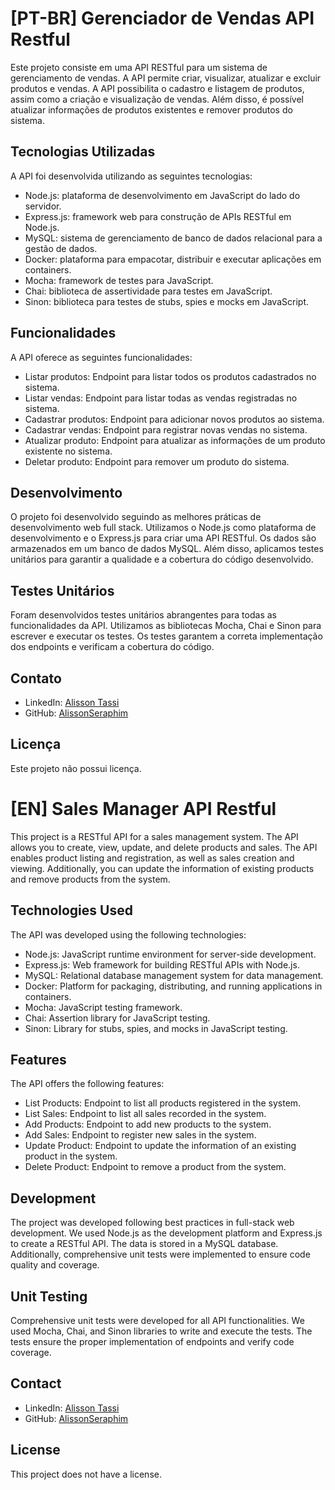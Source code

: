 # [PT-BR] Gerenciador de Vendas API Restful

Este projeto consiste em uma API RESTful para um sistema de gerenciamento de vendas. A API permite criar, visualizar, atualizar e excluir produtos e vendas. A API possibilita o cadastro e listagem de produtos, assim como a criação e visualização de vendas. Além disso, é possível atualizar informações de produtos existentes e remover produtos do sistema.

## Tecnologias Utilizadas

A API foi desenvolvida utilizando as seguintes tecnologias:

- Node.js: plataforma de desenvolvimento em JavaScript do lado do servidor.
- Express.js: framework web para construção de APIs RESTful em Node.js.
- MySQL: sistema de gerenciamento de banco de dados relacional para a gestão de dados.
- Docker: plataforma para empacotar, distribuir e executar aplicações em containers.
- Mocha: framework de testes para JavaScript.
- Chai: biblioteca de assertividade para testes em JavaScript.
- Sinon: biblioteca para testes de stubs, spies e mocks em JavaScript.

## Funcionalidades

A API oferece as seguintes funcionalidades:

- Listar produtos: Endpoint para listar todos os produtos cadastrados no sistema.
- Listar vendas: Endpoint para listar todas as vendas registradas no sistema.
- Cadastrar produtos: Endpoint para adicionar novos produtos ao sistema.
- Cadastrar vendas: Endpoint para registrar novas vendas no sistema.
- Atualizar produto: Endpoint para atualizar as informações de um produto existente no sistema.
- Deletar produto: Endpoint para remover um produto do sistema.

## Desenvolvimento

O projeto foi desenvolvido seguindo as melhores práticas de desenvolvimento web full stack. Utilizamos o Node.js como plataforma de desenvolvimento e o Express.js para criar uma API RESTful. Os dados são armazenados em um banco de dados MySQL. Além disso, aplicamos testes unitários para garantir a qualidade e a cobertura do código desenvolvido.

## Testes Unitários

Foram desenvolvidos testes unitários abrangentes para todas as funcionalidades da API. Utilizamos as bibliotecas Mocha, Chai e Sinon para escrever e executar os testes. Os testes garantem a correta implementação dos endpoints e verificam a cobertura do código.

## Contato

- LinkedIn: [Alisson Tassi](https://www.linkedin.com/in/alissontassi/)
- GitHub: [AlissonSeraphim](https://github.com/AlissonSeraphim)

## Licença

Este projeto não possui licença.

# [EN] Sales Manager API Restful

This project is a RESTful API for a sales management system. The API allows you to create, view, update, and delete products and sales. The API enables product listing and registration, as well as sales creation and viewing. Additionally, you can update the information of existing products and remove products from the system.

## Technologies Used

The API was developed using the following technologies:

- Node.js: JavaScript runtime environment for server-side development.
- Express.js: Web framework for building RESTful APIs with Node.js.
- MySQL: Relational database management system for data management.
- Docker: Platform for packaging, distributing, and running applications in containers.
- Mocha: JavaScript testing framework.
- Chai: Assertion library for JavaScript testing.
- Sinon: Library for stubs, spies, and mocks in JavaScript testing.

## Features

The API offers the following features:

- List Products: Endpoint to list all products registered in the system.
- List Sales: Endpoint to list all sales recorded in the system.
- Add Products: Endpoint to add new products to the system.
- Add Sales: Endpoint to register new sales in the system.
- Update Product: Endpoint to update the information of an existing product in the system.
- Delete Product: Endpoint to remove a product from the system.

## Development

The project was developed following best practices in full-stack web development. We used Node.js as the development platform and Express.js to create a RESTful API. The data is stored in a MySQL database. Additionally, comprehensive unit tests were implemented to ensure code quality and coverage.

## Unit Testing

Comprehensive unit tests were developed for all API functionalities. We used Mocha, Chai, and Sinon libraries to write and execute the tests. The tests ensure the proper implementation of endpoints and verify code coverage.

## Contact

- LinkedIn: [Alisson Tassi](https://www.linkedin.com/in/alissontassi/)
- GitHub: [AlissonSeraphim](https://github.com/AlissonSeraphim)

## License

This project does not have a license.
